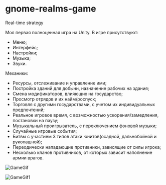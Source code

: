 # gnome-realms-game
Real-time strategy

Моя первая полноценная игра на Unity. 
В игре присутствуют:
- Меню;
- Интерфейс;
- Настройки;
- Музыка;
- Звуки.
  
Механики:
- Ресурсы, отслеживание и управление ими;
- Постройка зданий для добычи, назначение рабочих на здания;
- Смена модификаторов, влияющих на государство;
- Просмотр отрядов и их найм/роспуск;
- Торговля с другими государствами, с учетом их индивидуальных предпочтений;
- Реальное игровое время, с возможностью ускорения/замедления, постановки на паузу;
- Музыкальный проигрыватель, с переключением фоновой музыки;
- Случайные игровые события;
- Битвы с участием 3 типов атаки юнитов(осадной, дальнобойной и рукопашной);
- Переодически нападающие противники, зависящие от силы игрока;
- Несколько кланов противников, от которых зависит наполнение армии врагов.


![GameGif](https://github.com/KingLlch/unity-game-gnome-realms/assets/76882612/159b30f2-47b8-4423-8a8f-b2234d77aedf)

![GameGif1](https://github.com/KingLlch/Unity-4XGame/assets/76882612/df4306ca-338e-4740-b853-9e7de35aeaea)
